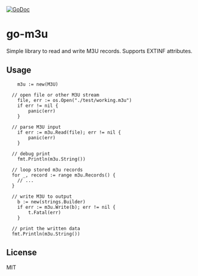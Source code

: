 [![GoDoc](https://godoc.org/github.com/k3a/go-m3u?status.svg)](https://godoc.org/github.com/k3a/go-m3u)

# go-m3u

Simple library to read and write M3U records.
Supports EXTINF attributes.

## Usage

```
	m3u := new(M3U)

  // open file or other M3U stream
	file, err := os.Open("./test/working.m3u")
	if err != nil {
		panic(err)
	}

  // parse M3U input
	if err := m3u.Read(file); err != nil {
		panic(err)
	}

  // debug print
	fmt.Println(m3u.String())

  // loop stored m3u records
  for _, record := range m3u.Records() {
    // ...
  }

  // write M3U to output
	b := new(strings.Builder)
	if err := m3u.Write(b); err != nil {
		t.Fatal(err)
	}

  // print the written data
  fmt.Println(m3u.String())
```

## License

MIT
